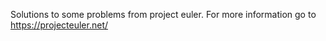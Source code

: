 Solutions to some problems from project euler. For more information go to https://projecteuler.net/
